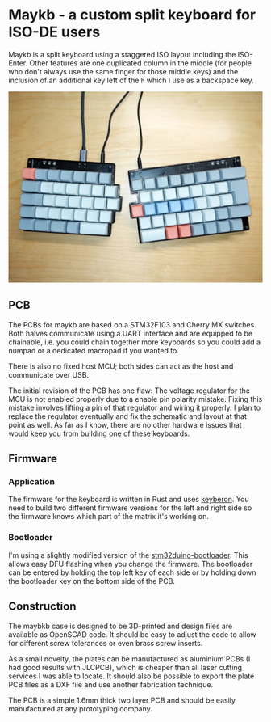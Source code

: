 #  Maykb - a custom split keyboard for ISO-DE users
Maykb is a split keyboard using a staggered ISO layout including the ISO-Enter. Other features are one duplicated column in the middle (for people who don't always use the same finger for those middle keys) and the inclusion of an additional key left of the `h` which I use as a backspace key.

![Assembled Keyboard](Pictures/v1_assembled.jpg)

## PCB
The PCBs for maykb are based on a STM32F103 and Cherry MX switches.
Both halves communicate using a UART interface and are equipped to be chainable, i.e. you could chain together more keyboards so you could add a numpad or a dedicated macropad if you wanted to.

There is also no fixed host MCU; both sides can act as the host and communicate over USB.

The initial revision of the PCB has one flaw: The voltage regulator for the MCU is not enabled properly due to a enable pin polarity mistake. Fixing this mistake involves lifting a pin of that regulator and wiring it properly.
I plan to replace the regulator eventually and fix the schematic and layout at that point as well.
As far as I know, there are no other hardware issues that would keep you from building one of these keyboards.

## Firmware
### Application
The firmware for the keyboard is written in Rust and uses [keyberon](https://github.com/TeXitoi/keyberon).
You need to build two different firmware versions for the left and right side so the firmware knows which part of the matrix it's working on.

### Bootloader
I'm using a slightly modified version of the [stm32duino-bootloader](https://github.com/rogerclarkmelbourne/STM32duino-bootloader).
This allows easy DFU flashing when you change the firmware.
The bootloader can be entered by holding the top left key of each side or by holding down the bootloader key on the bottom side of the PCB.

## Construction
The maybkb case is designed to be 3D-printed and design files are available as OpenSCAD code.
It should be easy to adjust the code to allow for different screw tolerances or even brass screw inserts.

As a small novelty, the plates can be manufactured as aluminium PCBs (I had good results with JLCPCB), which is cheaper than all laser cutting services I was able to locate.
It should also be possible to export the plate PCB files as a DXF file and use another fabrication technique.

The PCB is a simple 1.6mm thick two layer PCB and should be easily manufactured at any prototyping company.